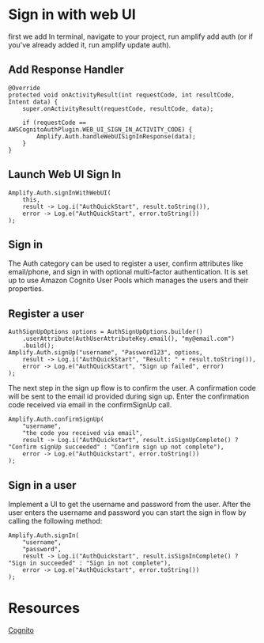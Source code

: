 # Sign in with web UI
first we add In terminal, navigate to your project, run amplify add auth (or if you've already added it, run amplify update auth).

## Add Response Handler
```
@Override
protected void onActivityResult(int requestCode, int resultCode, Intent data) {
    super.onActivityResult(requestCode, resultCode, data);

    if (requestCode == AWSCognitoAuthPlugin.WEB_UI_SIGN_IN_ACTIVITY_CODE) {
        Amplify.Auth.handleWebUISignInResponse(data);
    }
}
```

## Launch Web UI Sign In
```
Amplify.Auth.signInWithWebUI(
    this,
    result -> Log.i("AuthQuickStart", result.toString()),
    error -> Log.e("AuthQuickStart", error.toString())
);
```

## Sign in
The Auth category can be used to register a user, confirm attributes like email/phone, and sign in with optional multi-factor authentication. It is set up to use Amazon Cognito User Pools which manages the users and their properties. 


## Register a user
```
AuthSignUpOptions options = AuthSignUpOptions.builder()
    .userAttribute(AuthUserAttributeKey.email(), "my@email.com")
    .build();
Amplify.Auth.signUp("username", "Password123", options,
    result -> Log.i("AuthQuickStart", "Result: " + result.toString()),
    error -> Log.e("AuthQuickStart", "Sign up failed", error)
);
```

The next step in the sign up flow is to confirm the user. A confirmation code will be sent to the email id provided during sign up. Enter the confirmation code received via email in the confirmSignUp call.

```
Amplify.Auth.confirmSignUp(
    "username",
    "the code you received via email",
    result -> Log.i("AuthQuickstart", result.isSignUpComplete() ? "Confirm signUp succeeded" : "Confirm sign up not complete"),
    error -> Log.e("AuthQuickstart", error.toString())
);
```


## Sign in a user 
Implement a UI to get the username and password from the user. After the user enters the username and password you can start the sign in flow by calling the following method:
```
Amplify.Auth.signIn(
    "username",
    "password",
    result -> Log.i("AuthQuickstart", result.isSignInComplete() ? "Sign in succeeded" : "Sign in not complete"),
    error -> Log.e("AuthQuickstart", error.toString())
);
```
# Resources
 [Cognito](https://docs.amplify.aws/lib/auth/signin/q/platform/android/#multi-factor-authentication)

